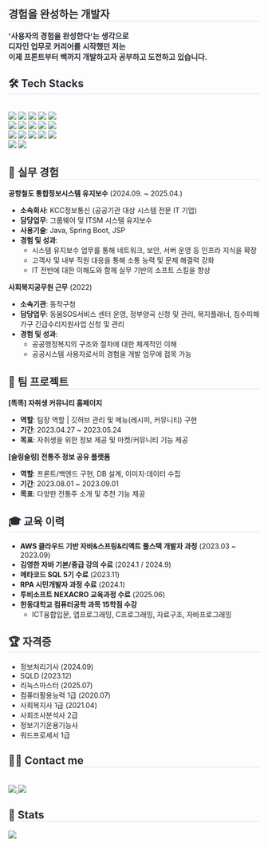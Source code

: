 <div> 
    <h2 style="border-bottom: 1px solid #d8dee4; color: #282d33;"> 경험을 완성하는 개발자 </h2>  
    <div style="font-weight: 700; font-size: 15px; color: #282d33;"> 
        '사용자의 경험을 완성한다'는 생각으로<br> 
        디자인 업무로 커리어를 시작했던 저는<br> 
        이제 프론트부터 백까지 개발하고자 공부하고 도전하고 있습니다. 
    </div> 
</div>

<div>
    <h2 style="border-bottom: 1px solid #d8dee4; color: #282d33;"> 🛠️ Tech Stacks </h2> <br> 
    <div>
        <img src="https://img.shields.io/badge/Amazon AWS-232F3E?style=flat-square&logo=Amazon AWS&logoColor=white">
        <img src="https://img.shields.io/badge/Docker-2496ED?style=flat-square&logo=Docker&logoColor=white">
        <img src="https://img.shields.io/badge/Figma-F24E1E?style=flat-square&logo=Figma&logoColor=white">
        <img src="https://img.shields.io/badge/Flutter-02569B?style=flat-square&logo=Flutter&logoColor=white">
        <img src="https://img.shields.io/badge/Git-F05032?style=flat-square&logo=Git&logoColor=white">
        <br/>
        <img src="https://img.shields.io/badge/Github-181717?style=flat-square&logo=Github&logoColor=white">
        <img src="https://img.shields.io/badge/HTML5-E34F26?style=flat-square&logo=HTML5&logoColor=white">
        <img src="https://img.shields.io/badge/Java-007396?style=flat-square&logo=Java&logoColor=white">
        <img src="https://img.shields.io/badge/jQuery-0769AD?style=flat-square&logo=jQuery&logoColor=white">
        <img src="https://img.shields.io/badge/Javascript-F7DF1E?style=flat-square&logo=Javascript&logoColor=white">
        <br/>
        <img src="https://img.shields.io/badge/MySQL-4479A1?style=flat-square&logo=MySQL&logoColor=white">
        <img src="https://img.shields.io/badge/Notion-000000?style=flat-square&logo=Notion&logoColor=white">
        <img src="https://img.shields.io/badge/Node.js-339933?style=flat-square&logo=Node.js&logoColor=white">
        <img src="https://img.shields.io/badge/Next.js-000000?style=flat-square&logo=Next.js&logoColor=white">
        <img src="https://img.shields.io/badge/Python-3776AB?style=flat-square&logo=Python&logoColor=white">
        <br/>
        <img src="https://img.shields.io/badge/React-61DAFB?style=flat-square&logo=React&logoColor=white">
        <img src="https://img.shields.io/badge/Spring Boot-6DB33F?style=flat-square&logo=Spring Boot&logoColor=white">
    </div>
</div>

<div>
    <h2 style="border-bottom: 1px solid #d8dee4; color: #282d33;"> 🚀 실무 경험 </h2>
    <div>
        <p>
            <strong>공항철도 통합정보시스템 유지보수</strong> (2024.09. ~ 2025.04.)
            <ul>
                <li><strong>소속회사</strong>: KCC정보통신 (공공기관 대상 시스템 전문 IT 기업)</li>
                <li><strong>담당업무</strong>: 그룹웨어 및 ITSM 시스템 유지보수</li>
                <li><strong>사용기술</strong>: Java, Spring Boot, JSP</li>
                <li><strong>경험 및 성과</strong>:
                    <ul>
                        <li>시스템 유지보수 업무를 통해 네트워크, 보안, 서버 운영 등 인프라 지식을 확장</li>
                        <li>고객사 및 내부 직원 대응을 통해 소통 능력 및 문제 해결력 강화</li>
                        <li>IT 전반에 대한 이해도와 함께 실무 기반의 소프트 스킬을 향상</li>
                    </ul>
                </li>
            </ul>
        </p>
        <p>
            <strong>사회복지공무원 근무</strong> (2022)
            <ul>
                <li><strong>소속기관</strong>: 동작구청</li>
                <li><strong>담당업무</strong>: 동봄SOS서비스 센터 운영, 정부양곡 신청 및 관리, 복지플래너, 침수피해가구 긴급수리지원사업 신청 및 관리</li>
                <li><strong>경험 및 성과</strong>:
                    <ul>
                        <li>공공행정복지의 구조와 절차에 대한 체계적인 이해</li>
                        <li>공공시스템 사용자로서의 경험을 개발 업무에 접목 가능</li>
                    </ul>
                </li>
            </ul>
        </p>
    </div>
</div>

<div>
    <h2 style="border-bottom: 1px solid #d8dee4; color: #282d33;"> 👥 팀 프로젝트 </h2>
    <div>
        <p>
            <strong>[똑똑] 자취생 커뮤니티 홈페이지</strong>
            <ul>
                <li><strong>역할</strong>: 팀장 역할 | 깃허브 관리 및 메뉴(레시피, 커뮤니티) 구현</li>
                <li><strong>기간</strong>: 2023.04.27 ~ 2023.05.24</li>
                <li><strong>목표</strong>: 자취생을 위한 정보 제공 및 마켓/커뮤니티 기능 제공</li>
            </ul>
        </p>
        <p>
            <strong>[슬링술링] 전통주 정보 공유 플랫폼</strong>
            <ul>
                <li><strong>역할</strong>: 프론트/백엔드 구현, DB 설계, 이미지·데이터 수집</li>
                <li><strong>기간</strong>: 2023.08.01 ~ 2023.09.01</li>
                <li><strong>목표</strong>: 다양한 전통주 소개 및 추천 기능 제공</li>
            </ul>
        </p>
    </div>
</div>

<div>
    <h2 style="border-bottom: 1px solid #d8dee4; color: #282d33;"> 🎓 교육 이력 </h2>
    <div>
        <ul>
            <li><strong>AWS 클라우드 기반 자바&스프링&리액트 풀스택 개발자 과정</strong> (2023.03 ~ 2023.09)</li>
            <li><strong>김영한 자바 기본/중급 강의 수료</strong> (2024.1 / 2024.9)</li>
            <li><strong>메타코드 SQL 5기 수료</strong> (2023.11)</li>
            <li><strong>RPA 시민개발자 과정 수료</strong> (2024.1)</li>
            <li><strong>투비소프트 NEXACRO 교육과정 수료</strong> (2025.06)</li>
            <li><strong>한동대학교 컴퓨터공학 과목 15학점 수강</strong>
                <ul><li>ICT융합입문, 앱프로그래밍, C프로그래밍, 자료구조, 자바프로그래밍</li></ul>
            </li>
        </ul>
    </div>
</div>

<div>
    <h2 style="border-bottom: 1px solid #d8dee4; color: #282d33;"> 🏆 자격증 </h2>
    <div>
        <ul>
            <li>정보처리기사 (2024.09)</li>
            <li>SQLD (2023.12)</li>
            <li>리눅스마스터 (2025.07)</li>
            <li>컴퓨터활용능력 1급 (2020.07)</li>
            <li>사회복지사 1급 (2021.04)</li>
            <li>사회조사분석사 2급</li>
            <li>정보기기운용기능사</li>
            <li>워드프로세서 1급</li>
        </ul>
    </div>
</div>

<div>
    <h2 style="border-bottom: 1px solid #d8dee4; color: #282d33;"> 🧑‍💻 Contact me </h2> <br> 
    <div>
        <a href="https://www.notion.so/2709d118b3d580a19b65e7be337fcb4b">
            <img src="https://img.shields.io/badge/Notion-000000?style=flat-square&logo=Notion&logoColor=white">
        </a>
        <a href="mailto:guguwwo@gmail.com">
            <img src="https://img.shields.io/badge/Gmail-EA4335?style=flat-square&logo=Gmail&logoColor=white">
        </a>
    </div>
</div>

<div> 
    <h2 style="border-bottom: 1px solid #d8dee4; color: #282d33;"> 🏅 Stats </h2>
    <div> 
        <img src="https://github-readme-stats.vercel.app/api/top-langs/?username=Ggasatan&layout=compact&bg_color=60,dae9ec,159fc1&title_color=ffffff&text_color=ffffff"/>
    </div> 
</div>
